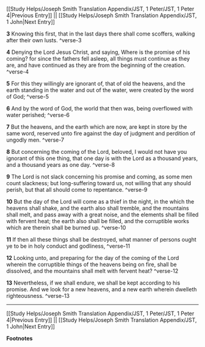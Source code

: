 [[Study Helps/Joseph Smith Translation Appendix/JST, 1 Peter/JST, 1 Peter 4|Previous Entry]]  ||  [[Study Helps/Joseph Smith Translation Appendix/JST, 1 John|Next Entry]]

**3**  Knowing this first, that in the last days there shall come scoffers, walking after their own lusts. ^verse-3

**4**  Denying the Lord Jesus Christ, and saying, Where is the promise of his coming? for since the fathers fell asleep, all things must continue as they are, and have continued as they are from the beginning of the creation. ^verse-4

**5**  For this they willingly are ignorant of, that of old the heavens, and the earth standing in the water and out of the water, were created by the word of God; ^verse-5

**6**  And by the word of God, the world that then was, being overflowed with water perished; ^verse-6

**7**  But the heavens, and the earth which are now, are kept in store by the same word, reserved unto fire against the day of judgment and perdition of ungodly men. ^verse-7

**8**  But concerning the coming of the Lord, beloved, I would not have you ignorant of this one thing, that one day is with the Lord as a thousand years, and a thousand years as one day. ^verse-8

**9**  The Lord is not slack concerning his promise and coming, as some men count slackness; but long-suffering toward us, not willing that any should perish, but that all should come to repentance. ^verse-9

**10**  But the day of the Lord will come as a thief in the night, in the which the heavens shall shake, and the earth also shall tremble, and the mountains shall melt, and pass away with a great noise, and the elements shall be filled with fervent heat; the earth also shall be filled, and the corruptible works which are therein shall be burned up. ^verse-10

**11**  If then all these things shall be destroyed, what manner of persons ought ye to be in holy conduct and godliness, ^verse-11

**12**  Looking unto, and preparing for the day of the coming of the Lord wherein the corruptible things of the heavens being on fire, shall be dissolved, and the mountains shall melt with fervent heat? ^verse-12

**13**  Nevertheless, if we shall endure, we shall be kept according to his promise. And we look for a new heavens, and a new earth wherein dwelleth righteousness. ^verse-13


---
[[Study Helps/Joseph Smith Translation Appendix/JST, 1 Peter/JST, 1 Peter 4|Previous Entry]]  ||  [[Study Helps/Joseph Smith Translation Appendix/JST, 1 John|Next Entry]]


**Footnotes**
